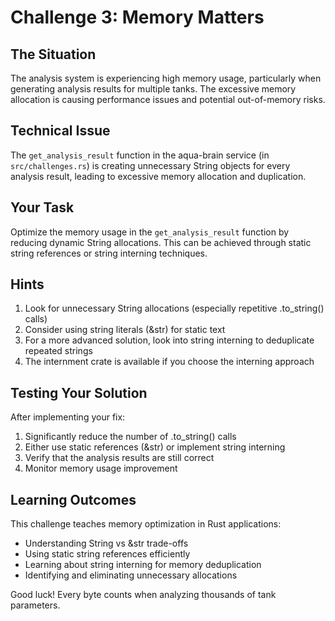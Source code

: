 # Challenge 3: Memory Matters

## The Situation
The analysis system is experiencing high memory usage, particularly when generating analysis results for multiple tanks. The excessive memory allocation is causing performance issues and potential out-of-memory risks.

## Technical Issue
The `get_analysis_result` function in the aqua-brain service (in `src/challenges.rs`) is creating unnecessary String objects for every analysis result, leading to excessive memory allocation and duplication.

## Your Task
Optimize the memory usage in the `get_analysis_result` function by reducing dynamic String allocations. This can be achieved through static string references or string interning techniques.

## Hints
1. Look for unnecessary String allocations (especially repetitive .to_string() calls)
2. Consider using string literals (&str) for static text
3. For a more advanced solution, look into string interning to deduplicate repeated strings
4. The internment crate is available if you choose the interning approach

## Testing Your Solution
After implementing your fix:
1. Significantly reduce the number of .to_string() calls
2. Either use static references (&str) or implement string interning
3. Verify that the analysis results are still correct
4. Monitor memory usage improvement

## Learning Outcomes
This challenge teaches memory optimization in Rust applications:
- Understanding String vs &str trade-offs
- Using static string references efficiently
- Learning about string interning for memory deduplication
- Identifying and eliminating unnecessary allocations

Good luck! Every byte counts when analyzing thousands of tank parameters.
